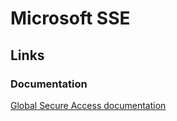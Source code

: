 # Microsoft SSE

## Links

### Documentation

[Global Secure Access documentation](https://learn.microsoft.com/en-us/entra/global-secure-access/)
